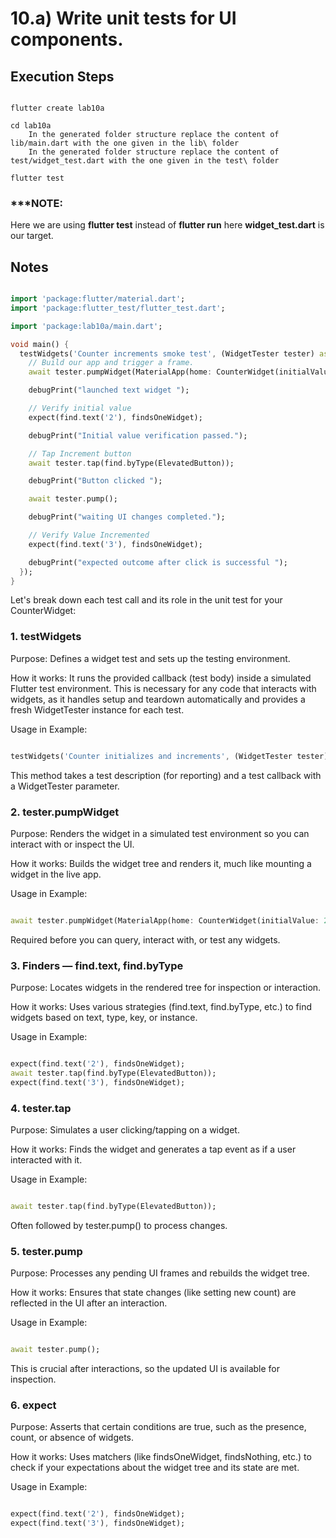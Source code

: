 # 10.a) Write unit tests for UI components.

## Execution Steps

```

flutter create lab10a

cd lab10a
    In the generated folder structure replace the content of lib/main.dart with the one given in the lib\ folder 
    In the generated folder structure replace the content of test/widget_test.dart with the one given in the test\ folder 

flutter test 

```

### ***NOTE: 
Here we are using **flutter test** instead of **flutter run** here **widget_test.dart** is our target.

## Notes

```dart

import 'package:flutter/material.dart';
import 'package:flutter_test/flutter_test.dart';

import 'package:lab10a/main.dart';

void main() {
  testWidgets('Counter increments smoke test', (WidgetTester tester) async {
    // Build our app and trigger a frame.
    await tester.pumpWidget(MaterialApp(home: CounterWidget(initialValue: 2)));

    debugPrint("launched text widget ");

    // Verify initial value
    expect(find.text('2'), findsOneWidget);

    debugPrint("Initial value verification passed.");

    // Tap Increment button
    await tester.tap(find.byType(ElevatedButton));

    debugPrint("Button clicked ");

    await tester.pump();

    debugPrint("waiting UI changes completed.");

    // Verify Value Incremented
    expect(find.text('3'), findsOneWidget);

    debugPrint("expected outcome after click is successful ");
  });
}

```

Let's break down each test call and its role in the unit test for your CounterWidget:

### 1. testWidgets

Purpose: Defines a widget test and sets up the testing environment.

How it works: It runs the provided callback (test body) inside a simulated Flutter test environment. This is necessary for any code that interacts with widgets, as it handles setup and teardown automatically and provides a fresh WidgetTester instance for each test.

Usage in Example:

```dart

testWidgets('Counter initializes and increments', (WidgetTester tester) async { ... })

```

This method takes a test description (for reporting) and a test callback with a WidgetTester parameter.

### 2. tester.pumpWidget

Purpose: Renders the widget in a simulated test environment so you can interact with or inspect the UI.

How it works: Builds the widget tree and renders it, much like mounting a widget in the live app.

Usage in Example:

```dart

await tester.pumpWidget(MaterialApp(home: CounterWidget(initialValue: 2)));

```

Required before you can query, interact with, or test any widgets.

### 3. Finders — find.text, find.byType

Purpose: Locates widgets in the rendered tree for inspection or interaction.

How it works: Uses various strategies (find.text, find.byType, etc.) to find widgets based on text, type, key, or instance.

Usage in Example:

```dart

expect(find.text('2'), findsOneWidget);
await tester.tap(find.byType(ElevatedButton));
expect(find.text('3'), findsOneWidget);

```

### 4. tester.tap

Purpose: Simulates a user clicking/tapping on a widget.

How it works: Finds the widget and generates a tap event as if a user interacted with it.

Usage in Example:

```dart

await tester.tap(find.byType(ElevatedButton));

```

Often followed by tester.pump() to process changes.

### 5. tester.pump

Purpose: Processes any pending UI frames and rebuilds the widget tree.

How it works: Ensures that state changes (like setting new count) are reflected in the UI after an interaction.

Usage in Example:

```dart

await tester.pump();

```

This is crucial after interactions, so the updated UI is available for inspection.

### 6. expect

Purpose: Asserts that certain conditions are true, such as the presence, count, or absence of widgets.

How it works: Uses matchers (like findsOneWidget, findsNothing, etc.) to check if your expectations about the widget tree and its state are met.

Usage in Example:

```dart

expect(find.text('2'), findsOneWidget);
expect(find.text('3'), findsOneWidget);

```
